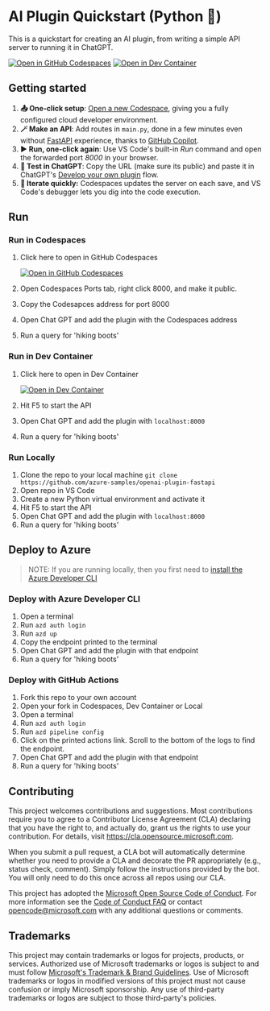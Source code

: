 # AI Plugin Quickstart (Python 🐍)

This is a quickstart for creating an AI plugin, from writing a simple API server to running it in ChatGPT.


[![Open in GitHub Codespaces](https://img.shields.io/static/v1?style=for-the-badge&label=GitHub+Codespaces&message=Open&color=lightgrey&logo=github)](https://codespaces.new/azure-samples/openai-plugin-fastapi)
[![Open in Dev Container](https://img.shields.io/static/v1?style=for-the-badge&label=Dev+Container&message=Open&color=blue&logo=visualstudiocode)](https://vscode.dev/redirect?url=vscode://ms-vscode-remote.remote-containers/cloneInVolume?url=https://github.com/azure-samples/openai-plugin-fastapi)

## Getting started

1. **📤 One-click setup**: [Open a new Codespace](https://codespaces.new/azure-samples/openai-plugin-fastapi), giving you a fully configured cloud developer environment.
2. **🪄 Make an API**: Add routes in `main.py`, done in a few minutes even without [FastAPI](https://fastapi.tiangolo.com/lo/tutorial/) experience, thanks to [GitHub Copilot](https://github.com/features/copilot/).
3. **▶️ Run, one-click again**: Use VS Code's built-in *Run* command and open the forwarded port *8000* in your browser.
4. **💬 Test in ChatGPT**: Copy the URL (make sure its public) and paste it in ChatGPT's [Develop your own plugin](https://platform.openai.com/docs/plugins/getting-started/debugging) flow.
5. **🔄 Iterate quickly:** Codespaces updates the server on each save, and VS Code's debugger lets you dig into the code execution.



## Run

### Run in Codespaces
1. Click here to open in GitHub Codespaces

    [![Open in GitHub Codespaces](https://img.shields.io/static/v1?style=for-the-badge&label=GitHub+Codespaces&message=Open&color=lightgrey&logo=github)](https://codespaces.new/azure-samples/openai-plugin-fastapi)

1. Open Codespaces Ports tab, right click 8000, and make it public.
1. Copy the Codesapces address for port 8000
1. Open Chat GPT and add the plugin with the Codespaces address
1. Run a query for 'hiking boots'

### Run in Dev Container

1. Click here to open in Dev Container

    [![Open in Dev Container](https://img.shields.io/static/v1?style=for-the-badge&label=Dev+Container&message=Open&color=blue&logo=visualstudiocode)](https://vscode.dev/redirect?url=vscode://ms-vscode-remote.remote-containers/cloneInVolume?url=https://github.com/azure-samples/openai-plugin-fastapi)

1. Hit F5 to start the API
1. Open Chat GPT and add the plugin with `localhost:8000`
1. Run a query for 'hiking boots'


### Run Locally

1. Clone the repo to your local machine `git clone https://github.com/azure-samples/openai-plugin-fastapi`
1. Open repo in VS Code 
1. Create a new Python virtual environment and activate it
1. Hit F5 to start the API
1. Open Chat GPT and add the plugin with `localhost:8000`
1. Run a query for 'hiking boots'

## Deploy to Azure

> NOTE: If you are running locally, then you first need to [install the Azure Developer CLI](https://aka.ms/azd/install)

### Deploy with Azure Developer CLI

1. Open a terminal
1. Run `azd auth login`
1. Run `azd up`
1. Copy the endpoint printed to the terminal
1. Open Chat GPT and add the plugin with that endpoint
1. Run a query for 'hiking boots'

### Deploy with GitHub Actions

1. Fork this repo to your own account
1. Open your fork in Codespaces, Dev Container or Local
1. Open a terminal
1. Run `azd auth login`
1. Run `azd pipeline config`
1. Click on the printed actions link. Scroll to the bottom of the logs to find the endpoint.
1. Open Chat GPT and add the plugin with that endpoint
1. Run a query for 'hiking boots'


## Contributing

This project welcomes contributions and suggestions.  Most contributions require you to agree to a
Contributor License Agreement (CLA) declaring that you have the right to, and actually do, grant us
the rights to use your contribution. For details, visit https://cla.opensource.microsoft.com.

When you submit a pull request, a CLA bot will automatically determine whether you need to provide
a CLA and decorate the PR appropriately (e.g., status check, comment). Simply follow the instructions
provided by the bot. You will only need to do this once across all repos using our CLA.

This project has adopted the [Microsoft Open Source Code of Conduct](https://opensource.microsoft.com/codeofconduct/).
For more information see the [Code of Conduct FAQ](https://opensource.microsoft.com/codeofconduct/faq/) or
contact [opencode@microsoft.com](mailto:opencode@microsoft.com) with any additional questions or comments.

## Trademarks

This project may contain trademarks or logos for projects, products, or services. Authorized use of Microsoft 
trademarks or logos is subject to and must follow 
[Microsoft's Trademark & Brand Guidelines](https://www.microsoft.com/en-us/legal/intellectualproperty/trademarks/usage/general).
Use of Microsoft trademarks or logos in modified versions of this project must not cause confusion or imply Microsoft sponsorship.
Any use of third-party trademarks or logos are subject to those third-party's policies.